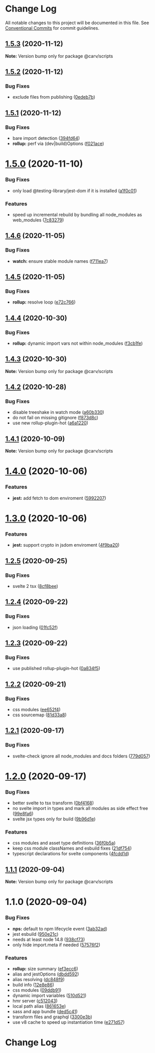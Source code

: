 # Change Log

All notable changes to this project will be documented in this file.
See [Conventional Commits](https://conventionalcommits.org) for commit guidelines.

## [1.5.3](https://github.com/carvjs/tools/compare/@carv/scripts@1.5.2...@carv/scripts@1.5.3) (2020-11-12)

**Note:** Version bump only for package @carv/scripts

## [1.5.2](https://github.com/carvjs/tools/compare/@carv/scripts@1.5.1...@carv/scripts@1.5.2) (2020-11-12)

### Bug Fixes

- exclude files from publishing ([0edeb7b](https://github.com/carvjs/tools/commit/0edeb7b77458f44971666c74125babe51e2130cc))

## [1.5.1](https://github.com/carvjs/tools/compare/@carv/scripts@1.5.0...@carv/scripts@1.5.1) (2020-11-12)

### Bug Fixes

- bare import detection ([394fd64](https://github.com/carvjs/tools/commit/394fd6487bfbbbbad85cd75f3e6dd2ecb87f467f))
- **rollup:** perf via (dev|build)Options ([f021ace](https://github.com/carvjs/tools/commit/f021ace38cc840a565f4aaba285a0f8477d2eb2d))

# [1.5.0](https://github.com/carvjs/tools/compare/@carv/scripts@1.4.6...@carv/scripts@1.5.0) (2020-11-10)

### Bug Fixes

- only load @testing-library/jest-dom if it is installed ([a1f0c01](https://github.com/carvjs/tools/commit/a1f0c01313621855cbb64e4b7193c5e13155fd90))

### Features

- speed up incremental rebuild by bundling all node_modules as web_modules ([7c83279](https://github.com/carvjs/tools/commit/7c83279e95c9d47143d3f9ea46f1766f6f3bc6ff))

## [1.4.6](https://github.com/carvjs/tools/compare/@carv/scripts@1.4.5...@carv/scripts@1.4.6) (2020-11-05)

### Bug Fixes

- **watch:** ensure stable module names ([f711ea7](https://github.com/carvjs/tools/commit/f711ea73aba7bdff139480952f5184c7b1389957))

## [1.4.5](https://github.com/carvjs/tools/compare/@carv/scripts@1.4.4...@carv/scripts@1.4.5) (2020-11-05)

### Bug Fixes

- **rollup:** resolve loop ([e72c766](https://github.com/carvjs/tools/commit/e72c76616c91e8830cd5a4eb10b379d072aae1c9))

## [1.4.4](https://github.com/carvjs/tools/compare/@carv/scripts@1.4.3...@carv/scripts@1.4.4) (2020-10-30)

### Bug Fixes

- **rollup:** dynamic import vars not within node_modules ([f3cb1fe](https://github.com/carvjs/tools/commit/f3cb1fea2df635e915a5081cf0917c65a77550a9))

## [1.4.3](https://github.com/carvjs/tools/compare/@carv/scripts@1.4.2...@carv/scripts@1.4.3) (2020-10-30)

**Note:** Version bump only for package @carv/scripts

## [1.4.2](https://github.com/carvjs/tools/compare/@carv/scripts@1.4.1...@carv/scripts@1.4.2) (2020-10-28)

### Bug Fixes

- disable treeshake in watch mode ([a60b330](https://github.com/carvjs/tools/commit/a60b3303ba9fc5dcfae97026d73bbcd7a0f80a82))
- do not fail on missing gitignore ([f873d8c](https://github.com/carvjs/tools/commit/f873d8c14f4e6a9bff660d9f0620a2fc199c200f))
- use new rollup-plugin-hot ([a6a1220](https://github.com/carvjs/tools/commit/a6a122029db96af76aac7f1ea37634cc7d030cd6))

## [1.4.1](https://github.com/carvjs/tools/compare/@carv/scripts@1.4.0...@carv/scripts@1.4.1) (2020-10-09)

**Note:** Version bump only for package @carv/scripts

# [1.4.0](https://github.com/carvjs/tools/compare/@carv/scripts@1.3.0...@carv/scripts@1.4.0) (2020-10-06)

### Features

- **jest:** add fetch to dom enviroment ([5992207](https://github.com/carvjs/tools/commit/5992207776fd17cfe73a2d52a3240ebb2c219381))

# [1.3.0](https://github.com/carvjs/tools/compare/@carv/scripts@1.2.5...@carv/scripts@1.3.0) (2020-10-06)

### Features

- **jest:** support crypto in jsdom enviroment ([4f9ba20](https://github.com/carvjs/tools/commit/4f9ba2028011dcd6a55c4653339cc6fd076f6c3b))

## [1.2.5](https://github.com/carvjs/tools/compare/@carv/scripts@1.2.4...@carv/scripts@1.2.5) (2020-09-25)

### Bug Fixes

- svelte 2 tsx ([8cf8bee](https://github.com/carvjs/tools/commit/8cf8bee78b2bcae1c3a830ed9d05e3d3a6bf0a15))

## [1.2.4](https://github.com/carvjs/tools/compare/@carv/scripts@1.2.3...@carv/scripts@1.2.4) (2020-09-22)

### Bug Fixes

- json loading ([01fc52f](https://github.com/carvjs/tools/commit/01fc52faf1cac4f61e6d61302fc0d449f4ac4e42))

## [1.2.3](https://github.com/carvjs/tools/compare/@carv/scripts@1.2.2...@carv/scripts@1.2.3) (2020-09-22)

### Bug Fixes

- use published rollup-plugin-hot ([0a834f5](https://github.com/carvjs/tools/commit/0a834f52277427ee9d55eccd7cf7bff5eda36b32))

## [1.2.2](https://github.com/carvjs/tools/compare/@carv/scripts@1.2.1...@carv/scripts@1.2.2) (2020-09-21)

### Bug Fixes

- css modules ([ee652f4](https://github.com/carvjs/tools/commit/ee652f499cb56cba34d62c53d41b8701c3c906a6))
- css sourcemap ([81d33a8](https://github.com/carvjs/tools/commit/81d33a82bf6c0b077362d04d9c6858295bf68fd0))

## [1.2.1](https://github.com/carvjs/tools/compare/@carv/scripts@1.2.0...@carv/scripts@1.2.1) (2020-09-17)

### Bug Fixes

- svelte-check ignore all node_modules and docs folders ([779d057](https://github.com/carvjs/tools/commit/779d057cbf90ff8ec1fa43a6642619d8319f53d4))

# [1.2.0](https://github.com/carvjs/tools/compare/@carv/scripts@1.1.1...@carv/scripts@1.2.0) (2020-09-17)

### Bug Fixes

- better svelte to tsx transform ([0bf4168](https://github.com/carvjs/tools/commit/0bf416817f6f600ecfb95a8ec4f28932d24ccd4d))
- no svelte import in types and mark all modules as side effect free ([99e8fa6](https://github.com/carvjs/tools/commit/99e8fa62804c2af79cc6f4c54fc15bf2fc4e5fa5))
- svelte jsx types only for build ([9b96d1e](https://github.com/carvjs/tools/commit/9b96d1e04898fb797b8c5468ae3c6f5d96ab0efe))

### Features

- css modules and asset type definitions ([36f0b5a](https://github.com/carvjs/tools/commit/36f0b5a923663191a51e14015e751a2080a6c18c))
- keep css module classNames and esbuild fixes ([21df754](https://github.com/carvjs/tools/commit/21df754cb5aee0d8159e0e4bba5b0a8ae9a07eda))
- typescript declarations for svelte components ([4fcdd1d](https://github.com/carvjs/tools/commit/4fcdd1d43a607c8f4d092d312a030430555ca681))

## [1.1.1](https://github.com/carvjs/tools/compare/@carv/scripts@1.1.0...@carv/scripts@1.1.1) (2020-09-04)

**Note:** Version bump only for package @carv/scripts

# 1.1.0 (2020-09-04)

### Bug Fixes

- **nps:** default to npm lifecycle event ([3ab32ad](https://github.com/carvjs/tools/commit/3ab32aded9fb40b52648db02b32dd3512faeadeb))
- jest esbuild ([950e21c](https://github.com/carvjs/tools/commit/950e21c7826c46632c22ee094edd21faa66d0b3f))
- needs at least node 14.8 ([938cf73](https://github.com/carvjs/tools/commit/938cf73312f155ccc0196ec482923d98fe9d7d94))
- only hide import.meta if needed ([57576f2](https://github.com/carvjs/tools/commit/57576f29a03a100cd9023121bb54179ca01bbe04))

### Features

- **rollup:** size summary ([ef3ecc6](https://github.com/carvjs/tools/commit/ef3ecc63749890768f312d6a8f535245b7e0ba3b))
- alias and jestOptions ([dbdd592](https://github.com/carvjs/tools/commit/dbdd592a5e4cee948bc9381992ddb777cae5c550))
- alias resolving ([dc848f9](https://github.com/carvjs/tools/commit/dc848f989ddf75f10a04b6004fece3261eb4bbbe))
- build info ([12e8e86](https://github.com/carvjs/tools/commit/12e8e86362217b23556c75d3f0eb4aef97ac39ad))
- css modules ([09ddb91](https://github.com/carvjs/tools/commit/09ddb91928df72a29a45bd0b864d0d88d8a46d38))
- dynamic import variables ([510d521](https://github.com/carvjs/tools/commit/510d52195c6200e20b29139d8b8d1b27d968f89a))
- hmr server ([c512043](https://github.com/carvjs/tools/commit/c51204340d7e411e6d31089dc255b4f24670f6dc))
- local path alias ([861653e](https://github.com/carvjs/tools/commit/861653e144a01b62deea4c7ab4d5b62e481fcbff))
- sass and app bundle ([ded5c41](https://github.com/carvjs/tools/commit/ded5c41caca719474927070f1f5c4b1e9048affc))
- transform files and graphql ([3300e3b](https://github.com/carvjs/tools/commit/3300e3bb5c27090e062c2665e5750cd68c81957a))
- use v8 cache to speed up instantiation time ([e271d57](https://github.com/carvjs/tools/commit/e271d570d91e2a31d5aaae295839dc6b5165730e))

# Change Log
